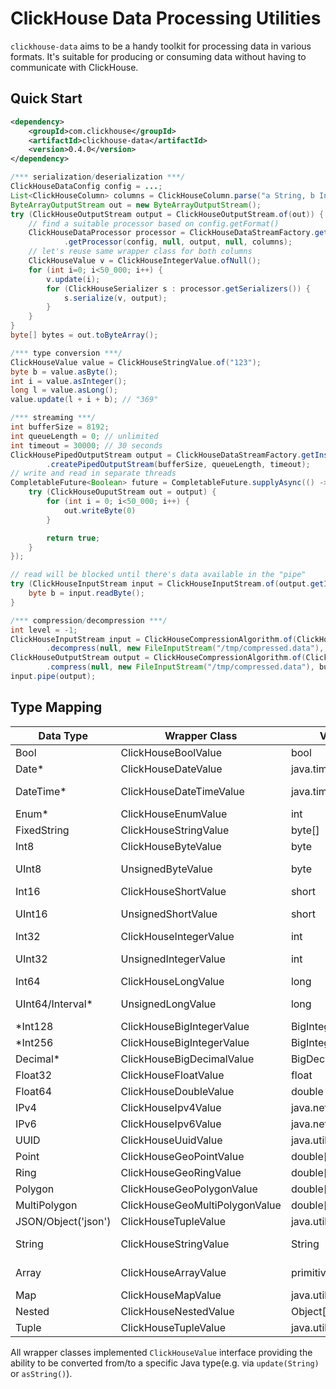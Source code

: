# ClickHouse Data Processing Utilities

`clickhouse-data` aims to be a handy toolkit for processing data in various formats. It's suitable for producing or consuming data without having to communicate with ClickHouse.

## Quick Start

```xml
<dependency>
    <groupId>com.clickhouse</groupId>
    <artifactId>clickhouse-data</artifactId>
    <version>0.4.0</version>
</dependency>
```

```java
/*** serialization/deserialization ***/
ClickHouseDataConfig config = ...;
List<ClickHouseColumn> columns = ClickHouseColumn.parse("a String, b Int32");
ByteArrayOutputStream out = new ByteArrayOutputStream();
try (ClickHouseOutputStream output = ClickHouseOutputStream.of(out)) {
    // find a suitable processor based on config.getFormat()
    ClickHouseDataProcessor processor = ClickHouseDataStreamFactory.getInstance()
            .getProcessor(config, null, output, null, columns);
    // let's reuse same wrapper class for both columns
    ClickHouseValue v = ClickHouseIntegerValue.ofNull();
    for (int i=0; i<50_000; i++) {
        v.update(i);
        for (ClickHouseSerializer s : processor.getSerializers()) {
            s.serialize(v, output);
        }
    }
}
byte[] bytes = out.toByteArray();

/*** type conversion ***/
ClickHouseValue value = ClickHouseStringValue.of("123");
byte b = value.asByte();
int i = value.asInteger();
long l = value.asLong();
value.update(l + i + b); // "369"

/*** streaming ***/
int bufferSize = 8192;
int queueLength = 0; // unlimited
int timeout = 30000; // 30 seconds
ClickHousePipedOutputStream output = ClickHouseDataStreamFactory.getInstance()
        .createPipedOutputStream(bufferSize, queueLength, timeout);
// write and read in separate threads
CompletableFuture<Boolean> future = CompletableFuture.supplyAsync(() -> {
    try (ClickHouseOuputStream out = output) {
        for (int i = 0; i<50_000; i++) {
            out.writeByte(0)
        }

        return true;
    }
});

// read will be blocked until there's data available in the "pipe"
try (ClickHouseInputStream input = ClickHouseInputStream.of(output.getInputStream(), new FileInputStream("/tmp/mine.txt"))) { // read consolidated input streams
    byte b = input.readByte();
}

/*** compression/decompression ***/
int level = -1;
ClickHouseInputStream input = ClickHouseCompressionAlgorithm.of(ClickHouseCompression.ZSTD)
        .decompress(null, new FileInputStream("/tmp/compressed.data"), bufferSize, level, null);
ClickHouseOutputStream output = ClickHouseCompressionAlgorithm.of(ClickHouseCompression.LZ4)
        .compress(null, new FileInputStream("/tmp/compressed.data"), bufferSize, level, null);
input.pipe(output);
```

## Type Mapping

| Data Type           | Wrapper Class                  | Value Class             | Remark                                          |
| ------------------- | ------------------------------ | ----------------------- | ----------------------------------------------- |
| Bool                | ClickHouseBoolValue            | bool                    |                                                 |
| Date\*              | ClickHouseDateValue            | java.time.LocalDate     |                                                 |
| DateTime\*          | ClickHouseDateTimeValue        | java.time.LocalDateTime | or java.time.OffsetDateTime if there's timezone |
| Enum\*              | ClickHouseEnumValue            | int                     |                                                 |
| FixedString         | ClickHouseStringValue          | byte[]                  |                                                 |
| Int8                | ClickHouseByteValue            | byte                    |                                                 |
| UInt8               | UnsignedByteValue              | byte                    | or short when widen_unsigned_types=true         |
| Int16               | ClickHouseShortValue           | short                   |                                                 |
| UInt16              | UnsignedShortValue             | short                   | or int when widen_unsigned_types=true           |
| Int32               | ClickHouseIntegerValue         | int                     |                                                 |
| UInt32              | UnsignedIntegerValue           | int                     | or long when widen_unsigned_types=true          |
| Int64               | ClickHouseLongValue            | long                    |                                                 |
| UInt64/Interval\*   | UnsignedLongValue              | long                    | or BigInteger when widen_unsigned_types=true    |
| \*Int128            | ClickHouseBigIntegerValue      | BigInteger              |                                                 |
| \*Int256            | ClickHouseBigIntegerValue      | BigInteger              |                                                 |
| Decimal\*           | ClickHouseBigDecimalValue      | BigDecimal              |                                                 |
| Float32             | ClickHouseFloatValue           | float                   |                                                 |
| Float64             | ClickHouseDoubleValue          | double                  |                                                 |
| IPv4                | ClickHouseIpv4Value            | java.net.Inet4Address   |                                                 |
| IPv6                | ClickHouseIpv6Value            | java.net.Inet6Address   |                                                 |
| UUID                | ClickHouseUuidValue            | java.util.UUID          |                                                 |
| Point               | ClickHouseGeoPointValue        | double[2]               |                                                 |
| Ring                | ClickHouseGeoRingValue         | double[][]              |                                                 |
| Polygon             | ClickHouseGeoPolygonValue      | double[][][]            |                                                 |
| MultiPolygon        | ClickHouseGeoMultiPolygonValue | double[][][][]          |                                                 |
| JSON/Object('json') | ClickHouseTupleValue           | java.util.List          |                                                 |
| String              | ClickHouseStringValue          | String                  | or byte[] when use_binary_string=true           |
| Array               | ClickHouseArrayValue           | primitive array         | or Object array when use_objects_in_array=true  |
| Map                 | ClickHouseMapValue             | java.util.Map           |                                                 |
| Nested              | ClickHouseNestedValue          | Object[][]              |                                                 |
| Tuple               | ClickHouseTupleValue           | java.util.List          |                                                 |

All wrapper classes implemented `ClickHouseValue` interface providing the ability to be converted from/to a specific Java type(e.g. via `update(String)` or `asString()`).
